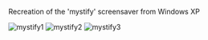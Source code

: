 Recreation of the 'mystify' screensaver from Windows XP


![mystify1](https://user-images.githubusercontent.com/11184076/152664092-82373000-3e5a-4fe5-a56f-b647682b940c.jpg)
![mystify2](https://user-images.githubusercontent.com/11184076/152664094-f1e8bcfb-b7cd-4f85-b92f-65ee299d13af.jpg)
![mystify3](https://user-images.githubusercontent.com/11184076/152664104-3d9cfa0a-5902-4401-8b18-1b60d1accb12.jpg)
